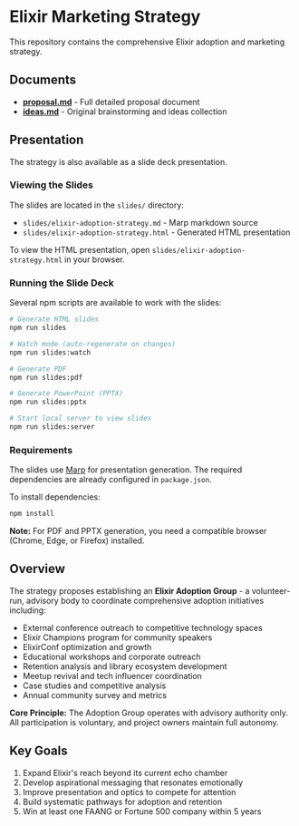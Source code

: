# Elixir Marketing Strategy

This repository contains the comprehensive Elixir adoption and marketing strategy.

## Documents

- **[proposal.md](proposal.md)** - Full detailed proposal document
- **[ideas.md](ideas.md)** - Original brainstorming and ideas collection

## Presentation

The strategy is also available as a slide deck presentation.

### Viewing the Slides

The slides are located in the `slides/` directory:
- `slides/elixir-adoption-strategy.md` - Marp markdown source
- `slides/elixir-adoption-strategy.html` - Generated HTML presentation

To view the HTML presentation, open `slides/elixir-adoption-strategy.html` in your browser.

### Running the Slide Deck

Several npm scripts are available to work with the slides:

```bash
# Generate HTML slides
npm run slides

# Watch mode (auto-regenerate on changes)
npm run slides:watch

# Generate PDF
npm run slides:pdf

# Generate PowerPoint (PPTX)
npm run slides:pptx

# Start local server to view slides
npm run slides:server
```

### Requirements

The slides use [Marp](https://marp.app/) for presentation generation. The required dependencies are already configured in `package.json`.

To install dependencies:

```bash
npm install
```

**Note:** For PDF and PPTX generation, you need a compatible browser (Chrome, Edge, or Firefox) installed.

## Overview

The strategy proposes establishing an **Elixir Adoption Group** - a volunteer-run, advisory body to coordinate comprehensive adoption initiatives including:

- External conference outreach to competitive technology spaces
- Elixir Champions program for community speakers
- ElixirConf optimization and growth
- Educational workshops and corporate outreach
- Retention analysis and library ecosystem development
- Meetup revival and tech influencer coordination
- Case studies and competitive analysis
- Annual community survey and metrics

**Core Principle:** The Adoption Group operates with advisory authority only. All participation is voluntary, and project owners maintain full autonomy.

## Key Goals

1. Expand Elixir's reach beyond its current echo chamber
2. Develop aspirational messaging that resonates emotionally
3. Improve presentation and optics to compete for attention
4. Build systematic pathways for adoption and retention
5. Win at least one FAANG or Fortune 500 company within 5 years
